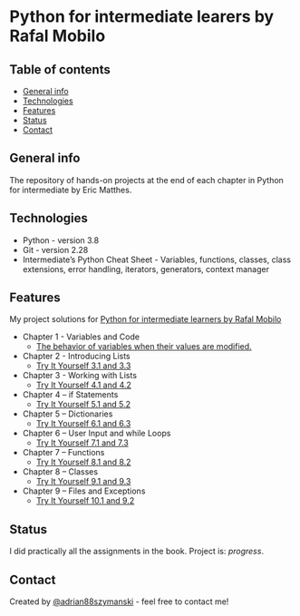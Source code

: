 # Python for intermediate learers by Rafal Mobilo

## Table of contents
* [General info](#general-info)
* [Technologies](#technologies)
* [Features](#features)
* [Status](#status)
* [Contact](#contact)

## General info
The repository of hands-on projects at the end of each chapter in Python for intermediate by Eric Matthes.

## Technologies
* Python - version 3.8
* Git - version 2.28
* Intermediate’s Python Cheat Sheet - Variables, functions, classes, class extensions, error handling, iterators, generators, context manager

## Features
My project solutions for [Python for intermediate learners by Rafal Mobilo](https://www.udemy.com/course/python-dla-srednio-zaawansowanych/)

* Chapter 1 - Variables and Code
    * [The behavior of variables when their values are modified.](https://github.com/adrian88szymanski/Python_Crash_Course_Eric_Matthes/blob/master/Chapter%202/2.1_2.2.py)
* Chapter 2 - Introducing Lists
    * [Try It Yourself 3.1 and 3.3](https://github.com/adrian88szymanski/Python_Crash_Course_Eric_Matthes/blob/master/Chapter%203/3.1_3.2_3.3.py)
* Chapter 3 - Working with Lists
    * [Try It Yourself 4.1 and 4.2](https://github.com/adrian88szymanski/Python_Crash_Course_Eric_Matthes/blob/master/Chapter%204/4.1_4.2_.py)
* Chapter 4 – if Statements
    * [Try It Yourself 5.1 and 5.2](https://github.com/adrian88szymanski/Python_Crash_Course_Eric_Matthes/blob/master/Chapter%205/5.1_5.2.py)
* Chapter 5 – Dictionaries
    * [Try It Yourself 6.1 and 6.3](https://github.com/adrian88szymanski/Python_Crash_Course_Eric_Matthes/blob/master/Chapter%206/6.1_6.2_6.3.py)
* Chapter 6 – User Input and while Loops
    * [Try It Yourself 7.1 and 7.3](https://github.com/adrian88szymanski/Python_Crash_Course_Eric_Matthes/blob/master/Chapter%207/7.1_7.2_7.3.py)
* Chapter 7 – Functions
    * [Try It Yourself 8.1 and 8.2](https://github.com/adrian88szymanski/Python_Crash_Course_Eric_Matthes/blob/master/Chapter%208/8.1_8.2.py)
* Chapter 8 – Classes
    * [Try It Yourself 9.1 and 9.3](https://github.com/adrian88szymanski/Python_Crash_Course_Eric_Matthes/blob/master/Chapter%209/9.1_9.2_9.3.py)
* Chapter 9 – Files and Exceptions
    * [Try It Yourself 10.1 and 9.2](https://github.com/adrian88szymanski/Python_Crash_Course_Eric_Matthes/blob/master/Chapter%2010/10.1_10.2.py)

## Status
I did practically all the assignments in the book.
Project is: _progress_.

## Contact
Created by [@adrian88szymanski](https://github.com/adrian88szymanski) - feel free to contact me!